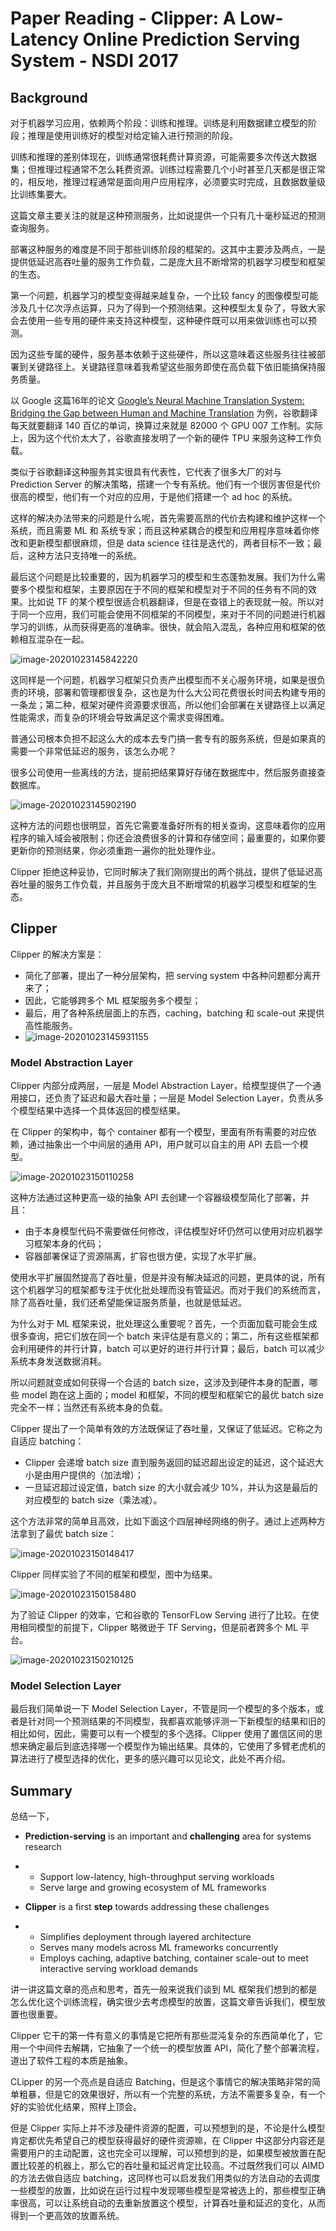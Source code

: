 # Paper Reading - Clipper: A Low-Latency Online Prediction Serving System - NSDI 2017

## Background

对于机器学习应用，依赖两个阶段：训练和推理。训练是利用数据建立模型的阶段；推理是使用训练好的模型对给定输入进行预测的阶段。

训练和推理的差别体现在，训练通常很耗费计算资源，可能需要多次传送大数据集；但推理过程通常不怎么耗费资源。训练过程需要几个小时甚至几天都是很正常的，相反地，推理过程通常是面向用户应用程序，必须要实时完成，且数据数量级比训练集要大。

这篇文章主要关注的就是这种预测服务，比如说提供一个只有几十毫秒延迟的预测查询服务。

部署这种服务的难度是不同于那些训练阶段的框架的。这其中主要涉及两点，一是提供低延迟高吞吐量的服务工作负载，二是庞大且不断增常的机器学习模型和框架的生态。

第一个问题，机器学习的模型变得越来越复杂，一个比较 fancy 的图像模型可能涉及几十亿次浮点运算，只为了得到一个预测结果。这种模型太复杂了，导致大家会去使用一些专用的硬件来支持这种模型，这种硬件既可以用来做训练也可以预测。

因为这些专属的硬件，服务基本依赖于这些硬件，所以这意味着这些服务往往被部署到关键路径上。关键路径意味着我希望这些服务即使在高负载下依旧能搞保持服务质量。

以 Google 这篇16年的论文 [Google’s Neural Machine Translation System: Bridging the Gap between Human and Machine Translation](https://arxiv.org/pdf/1609.08144.pdf) 为例，谷歌翻译每天就要翻译 140 百亿的单词，换算过来就是 82000 个 GPU 007 工作制。实际上，因为这个代价太大了，谷歌直接发明了一个新的硬件 TPU 来服务这种工作负载。

类似于谷歌翻译这种服务其实很具有代表性，它代表了很多大厂的对与 Prediction Server 的解决策略，搭建一个专有系统。他们有一个很厉害但是代价很高的模型，他们有一个对应的应用，于是他们搭建一个 ad hoc 的系统。

这样的解决办法带来的问题是什么呢，首先需要高昂的代价去构建和维护这样一个系统，而且需要 ML 和 系统专家；而且这种紧耦合的模型和应用程序意味着你修改和更新模型都很麻烦，但是 data science 往往是迭代的，两者目标不一致；最后，这种方法只支持唯一的系统。

最后这个问题是比较重要的，因为机器学习的模型和生态蓬勃发展。我们为什么需要多个模型和框架，主要原因在于不同的框架和模型对于不同的任务有不同的效果。比如说 TF 的某个模型很适合机器翻译，但是在查错上的表现就一般。所以对于同一个应用，我们可能会使用不同框架的不同模型，来对于不同的问题进行机器学习的训练，从而获得更高的准确率。很快，就会陷入混乱，各种应用和框架的依赖相互混杂在一起。

![image-20201023145842220](img/image-20201023145842220.png)

这同样是一个问题，机器学习框架只负责产出模型而不关心服务环境，如果是很负责的环境，部署和管理都很复杂，这也是为什么大公司花费很长时间去构建专用的一条龙；第二种，框架对硬件资源要求很高，所以他们会部署在关键路径上以满足性能需求，而复杂的环境会导致满足这个需求变得困难。

普通公司根本负担不起这么大的成本去专门搞一套专有的服务系统，但是如果真的需要一个非常低延迟的服务，该怎么办呢？

很多公司使用一些离线的方法，提前把结果算好存储在数据库中，然后服务直接查数据库。

![image-20201023145902190](img/image-20201023145902190.png)

这种方法的问题也很明显，首先它需要准备好所有的相关查询，这意味着你的应用程序的输入域会被限制；你还会浪费很多的计算和存储空间；最重要的，如果你要更新你的预测结果，你必须重跑一遍你的批处理作业。

Clipper 拒绝这种妥协，它同时解决了我们刚刚提出的两个挑战，提供了低延迟高吞吐量的服务工作负载，并且服务于庞大且不断增常的机器学习模型和框架的生态。

## Clipper

Clipper 的解决方案是：

* 简化了部署，提出了一种分层架构，把 serving system 中各种问题都分离开来了；
* 因此，它能够跨多个 ML 框架服务多个模型；
* 最后，用了各种系统层面上的东西，caching，batching 和 scale-out 来提供高性能服务。
* ![image-20201023145931155](img/image-20201023145931155.png)

### Model Abstraction Layer

Clipper 内部分成两层，一层是 Model Abstraction Layer，给模型提供了一个通用接口，还负责了延迟和最大吞吐量；一层是 Model Selection Layer，负责从多个模型结果中选择一个具体返回的模型结果。

在 Clipper 的架构中，每个 container 都有一个模型，里面有所有需要的对应依赖，通过抽象出一个中间层的通用 API，用户就可以自主的用 API 去启一个模型。

![image-20201023150110258](img/image-20201023150110258.png)

这种方法通过这种更高一级的抽象 API 去创建一个容器级模型简化了部署，并且：

* 由于本身模型代码不需要做任何修改，评估模型好坏仍然可以使用对应机器学习框架本身的代码；
* 容器部署保证了资源隔离，扩容也很方便，实现了水平扩展。

使用水平扩展固然提高了吞吐量，但是并没有解决延迟的问题，更具体的说，所有这个机器学习的框架都专注于优化批处理而没有管延迟。而对于我们的系统而言，除了高吞吐量，我们还希望能保证服务质量，也就是低延迟。

为什么对于 ML 框架来说，批处理这么重要呢？首先，一个页面加载可能会生成很多查询，把它们放在同一个 batch 来评估是有意义的；第二，所有这些框架都会利用硬件的并行计算，batch 可以更好的进行并行计算；最后，batch 可以减少系统本身发送数据消耗。

所以问题就变成如何获得一个合适的 batch size，这涉及到硬件本身的配置，哪些 model 跑在这上面的；model 和框架，不同的模型和框架它的最优 batch size 完全不一样；当然还有系统本身的负载。

Clipper 提出了一个简单有效的方法既保证了吞吐量，又保证了低延迟。它称之为自适应 batching：

* Clipper 会递增 batch size 直到服务返回的延迟超出设定的延迟，这个延迟大小是由用户提供的（加法增）；
* 一旦延迟超过设定值，batch size 的大小就会减少 10%，并认为这是最后的对应模型的 batch size（乘法减）。

这个方法非常的简单且高效，比如下面这个四层神经网络的例子。通过上述两种方法拿到了最优 batch size：

![image-20201023150148417](img/image-20201023150148417.png)

Clipper 同样实验了不同的框架和模型，图中为结果。

![image-20201023150158480](img/image-20201023150158480.png)

为了验证 Clipper 的效率，它和谷歌的 TensorFLow Serving 进行了比较。在使用相同模型的前提下，Clipper 略微逊于 TF Serving，但是前者跨多个 ML 平台。

![image-20201023150210125](img/image-20201023150210125.png)

### Model Selection Layer

最后我们简单说一下 Model Selection Layer，不管是同一个模型的多个版本，或者是针对同一个预测结果的不同模型，我都喜欢能够评测一下新模型的结果和旧的相比如何，因此，需要可以有一个模型的多个选择。Clipper 使用了置信区间的思想来确定最后到底选择哪一个模型作为输出结果。具体的，它使用了多臂老虎机的算法进行了模型选择的优化，更多的感兴趣可以见论文，此处不再介绍。

## Summary

总结一下，

- **Prediction-serving** is an important and **challenging** area for systems research

- - Support low-latency, high-throughput serving workloads
  - Serve large and growing ecosystem of ML frameworks

- **Clipper** is a first **step** towards addressing these challenges

- - Simplifies deployment through layered architecture
  - Serves many models across ML frameworks concurrently
  - Employs caching, adaptive batching, container scale-out to meet interactive serving workload demands

讲一讲这篇文章的亮点和思考，首先一般来说我们谈到 ML 框架我们想到的都是怎么优化这个训练流程，确实很少去考虑模型的放置，这篇文章告诉我们，模型放置也很重要。

Clipper 它干的第一件有意义的事情是它把所有那些混沌复杂的东西简单化了，它用一个中间件去解耦，它抽象了一个统一的模型放置 API，简化了整个部署流程，道出了软件工程的本质是抽象。

CLipper 的另一个亮点是自适应 Batching，但是这个事情它的解决策略非常的简单粗暴，但是它的效果很好，所以有一个完整的系统，方法不需要多复杂，有一个好的实验优化结果，照样上顶会。

但是 Clipper 实际上并不涉及硬件资源的配置，可以预想到的是，不论是什么模型肯定都优先希望自己的模型获得最好的硬件资源嘛，在 Clipper 中这部分内容还是需要用户的主动配置，这也完全可以理解，可以预想到的是，如果模型被放置在配置比较差的机器上，那么它的吞吐量和延迟肯定比较高。不过既然我们可以 AIMD 的方法去做自适应 batching，这同样也可以启发我们用类似的方法自动的去调度一些模型的放置，比如说在运行过程中发现哪些模型是常被选上的，那些模型正确率很高，可以让系统自动的去重新放置这个模型，计算吞吐量和延迟的变化，从而得到一个更高效的放置系统。
